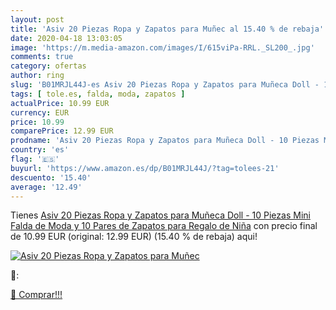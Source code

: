 ```yaml
---
layout: post
title: 'Asiv 20 Piezas Ropa y Zapatos para Muñec al 15.40 % de rebaja'
date: 2020-04-18 13:03:05
image: 'https://m.media-amazon.com/images/I/615viPa-RRL._SL200_.jpg'
comments: true
category: ofertas
author: ring
slug: 'B01MRJL44J-es Asiv 20 Piezas Ropa y Zapatos para Muñeca Doll - 10 Piezas...'
tags: [ tole.es, falda, moda, zapatos ]
actualPrice: 10.99 EUR
currency: EUR
price: 10.99
comparePrice: 12.99 EUR
prodname: 'Asiv 20 Piezas Ropa y Zapatos para Muñeca Doll - 10 Piezas Mini Falda de Moda y 10 Pares de Zapatos para Regalo de Niña'
country: 'es'
flag: '🇪🇸'
buyurl: 'https://www.amazon.es/dp/B01MRJL44J/?tag=tolees-21'
descuento: '15.40'
average: '12.49'
---
```


Tienes [Asiv 20 Piezas Ropa y Zapatos para Muñeca Doll - 10 Piezas Mini Falda de Moda y 10 Pares de Zapatos para Regalo de Niña](https://www.amazon.es/dp/B01MRJL44J/?tag=tolees-21) con precio final de  10.99 EUR (original: 12.99 EUR) (15.40 %  de rebaja) aqui!

[![Asiv 20 Piezas Ropa y Zapatos para Muñec](https://m.media-amazon.com/images/I/615viPa-RRL._SL200_.jpg)](https://www.amazon.es/dp/B01MRJL44J/?tag=tolees-21)

🔎:


[🛒 Comprar!!!](https://www.amazon.es/dp/B01MRJL44J/?tag=tolees-21)

